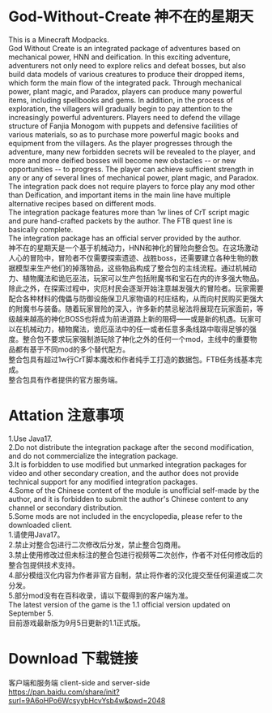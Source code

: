 # God-Without-Create 神不在的星期天
This is a Minecraft Modpacks.  
God Without Create is an integrated package of adventures based on mechanical power, HNN and deification. In this exciting adventure, adventurers not only need to explore relics and defeat bosses, but also build data models of various creatures to produce their dropped items, which form the main flow of the integrated pack. Through mechanical power, plant magic, and Paradox, players can produce many powerful items, including spellbooks and gems. In addition, in the process of exploration, the villagers will gradually begin to pay attention to the increasingly powerful adventurers. Players need to defend the village structure of Fanjia Monogom with puppets and defensive facilities of various materials, so as to purchase more powerful magic books and equipment from the villagers. As the player progresses through the adventure, many new forbidden secrets will be revealed to the player, and more and more deified bosses will become new obstacles -- or new opportunities -- to progress. The player can achieve sufficient strength in any or any of several lines of mechanical power, plant magic, and Paradox. The integration pack does not require players to force play any mod other than Deification, and important items in the main line have multiple alternative recipes based on different mods.  
The integration package features more than 1w lines of CrT script magic and pure hand-crafted packets by the author. The FTB quest line is basically complete.  
The integration package has an official server provided by the author.  
神不在的星期天是一个基于机械动力，HNN和神化的冒险向整合包。在这场激动人心的冒险中，冒险者不仅需要探索遗迹、战胜boss，还需要建立各种生物的数据模型来生产他们的掉落物品，这些物品构成了整合包的主线流程。通过机械动力、植物魔法和诡厄巫法，玩家可以生产包括附魔书和宝石在内的许多强大物品。除此之外，在探索过程中，灾厄村民会逐渐开始注意越发强大的冒险者。玩家需要配合各种材料的傀儡与防御设施保卫凡家物语的村庄结构，从而向村民购买更强大的附魔书与装备。随着玩家冒险的深入，许多新的禁忌秘法将展现在玩家面前，等级越来越高的神化BOSS也将成为前进道路上新的阻碍——或是新的机遇。玩家可以在机械动力，植物魔法，诡厄巫法中的任一或者任意多条线路中取得足够的强度。整合包不要求玩家强制游玩除了神化之外的任何一个mod，主线中的重要物品都有基于不同mod的多个替代配方。  
整合包具有超过1w行CrT脚本魔改和作者纯手工打造的数据包。FTB任务线基本完成。  
整合包具有作者提供的官方服务端。  
# Attation 注意事项  
1.Use Java17.  
2.Do not distribute the integration package after the second modification, and do not commercialize the integration package.  
3.It is forbidden to use modified but unmarked integration packages for video and other secondary creation, and the author does not provide technical support for any modified integration packages.  
4.Some of the Chinese content of the module is unofficial self-made by the author, and it is forbidden to submit the author's Chinese content to any channel or secondary distribution.  
5.Some mods are not included in the encyclopedia, please refer to the downloaded client.  
1.请使用Java17。  
2.禁止对整合包进行二次修改后分发，禁止整合包商用。  
3.禁止使用修改过但未标注的整合包进行视频等二次创作，作者不对任何修改后的整合包提供技术支持。  
4.部分模组汉化内容为作者非官方自制，禁止将作者的汉化提交至任何渠道或二次分发。  
5.部分mod没有在百科收录，请以下载得到的客户端为准。  
The latest version of the game is the 1.1 official version updated on September 5.  
目前游戏最新版为9月5日更新的1.1正式版。  
# Download 下载链接  
客户端和服务端 client-side and server-side  
https://pan.baidu.com/share/init?surl=9A6oHPo6WcsyybHcvYsb4w&pwd=2048  




